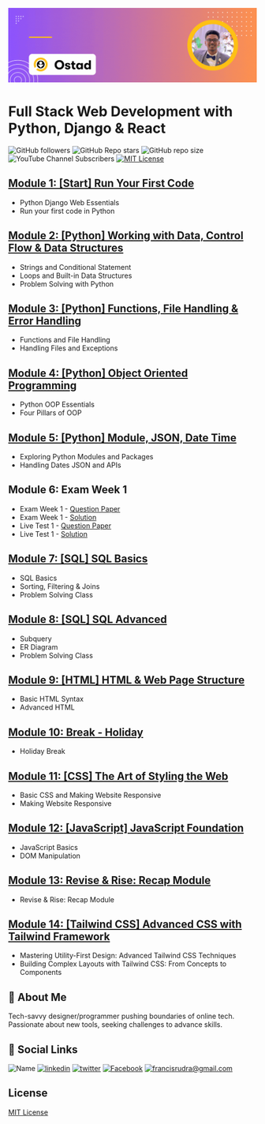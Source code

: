 ![Header](./images/head-banner.gif)

# Full Stack Web Development with Python, Django & React

![ GitHub followers ](https://img.shields.io/github/followers/rudradcruze?style=social) ![ GitHub Repo stars ](https://img.shields.io/github/stars/rudradcruze/Ostad-Python-WebDev?style=social) ![ GitHub repo size ](https://img.shields.io/github/repo-size/rudradcruze/Ostad-Python-WebDev) ![ YouTube Channel Subscribers ](https://img.shields.io/youtube/channel/subscribers/UCTZN1mzW0AwackW7axf7-OQ?style=social) [![MIT License](https://img.shields.io/badge/License-MIT-green.svg)](/LICENSE)

## [Module 1: [Start] Run Your First Code](./module_1/README.md)

-   Python Django Web Essentials
-   Run your first code in Python

## [Module 2: [Python] Working with Data, Control Flow & Data Structures](./module_2/README.md)

-   Strings and Conditional Statement
-   Loops and Built-in Data Structures
-   Problem Solving with Python

## [Module 3: [Python] Functions, File Handling & Error Handling](./module_3/README.md)

-   Functions and File Handling
-   Handling Files and Exceptions

## [Module 4: [Python] Object Oriented Programming](./module_4/README.md)

-   Python OOP Essentials
-   Four Pillars of OOP

## [Module 5: [Python] Module, JSON, Date Time](./module_5/README.md)

-   Exploring Python Modules and Packages
-   Handling Dates JSON and APIs

## Module 6: Exam Week 1

-   Exam Week 1 - [Question Paper](./module_6/Exam%20Week%201.pdf)
-   Exam Week 1 - [Solution](./module_6/bookstore-python-cli/README.md)
-   Live Test 1 - [Question Paper](./module_6/Live%20Test%201.pdf)
-   Live Test 1 - [Solution](./module_6/live_test_1.py)

## [Module 7: [SQL] SQL Basics](./module_7/README.md)

-   SQL Basics
-   Sorting, Filtering & Joins
-   Problem Solving Class

## [Module 8: [SQL] SQL Advanced](./module_8/README.md)

-   Subquery
-   ER Diagram
-   Problem Solving Class

## [Module 9: [HTML] HTML & Web Page Structure](./module_9/README.md)

-   Basic HTML Syntax
-   Advanced HTML

## [Module 10: Break - Holiday](./module_10/README.md)

-   Holiday Break

## [Module 11: [CSS] The Art of Styling the Web](./module_11/README.md)

-   Basic CSS and Making Website Responsive
-   Making Website Responsive

## [Module 12: [JavaScript] JavaScript Foundation](./module_12/README.md)

-   JavaScript Basics
-   DOM Manipulation

## [Module 13: Revise & Rise: Recap Module](./module_13/README.md)

-   Revise & Rise: Recap Module

## [Module 14: [Tailwind CSS] Advanced CSS with Tailwind Framework](./module_14/README.md)

-   Mastering Utility-First Design: Advanced Tailwind CSS Techniques
-   Building Complex Layouts with Tailwind CSS: From Concepts to Components

## 🚀 About Me

Tech-savvy designer/programmer pushing boundaries of online tech. Passionate about new tools, seeking challenges to advance skills.

## 🔗 Social Links

![Name](https://img.shields.io/badge/Name-Francis%20Rudra%20D%20Cruze-yellowgreen?style=for-the-badge)
[![linkedin](https://img.shields.io/badge/linkedin-0A66C2?style=for-the-badge&logo=linkedin&logoColor=white)](https://www.linkedin.com/in/rudradcruze)
[![twitter](https://img.shields.io/badge/twitter-1DA1F2?style=for-the-badge&logo=twitter&logoColor=white)](https://twitter.com/rudradcruze)
[![Facebook](https://img.shields.io/badge/facebook-4267B2?style=for-the-badge&logo=facebook&logoColor=white)](https://facebook.com/rudradcruze)
[![francisrudra@gmail.com](https://img.shields.io/badge/gmail-4267B2?style=for-the-badge&logo=gmail&logoColor=white)](mailto:francisrudra@gmail.com)

## License

[MIT License](/LICENSE)
